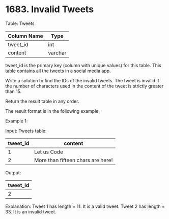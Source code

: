 # 1683. Invalid Tweets

Table: Tweets


| Column Name    | Type    |
|----------------|---------|
| tweet_id       | int     |
| content        | varchar |

tweet_id is the primary key (column with unique values) for this table.
This table contains all the tweets in a social media app.
 

Write a solution to find the IDs of the invalid tweets. The tweet is invalid if the number of characters used in the content of the tweet is strictly greater than 15.

Return the result table in any order.

The result format is in the following example.

 

Example 1:

Input: 
Tweets table:

| tweet_id | content                           |
|----------|-----------------------------------|
| 1        | Let us Code                       |
| 2        | More than fifteen chars are here! |

Output: 

| tweet_id |
|----------|
| 2        |

Explanation: 
Tweet 1 has length = 11. It is a valid tweet.
Tweet 2 has length = 33. It is an invalid tweet.
